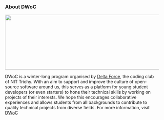 ### About DWoC

<a href="url"><img src="https://camo.githubusercontent.com/1ba815f1289125317c999a059ec95bfa5cba3894/68747470733a2f2f696d6775722e636f6d2f544c78357273762e706e67" height="180" width="600"> </a>

DWoC is a winter-long program organised by [Delta Force](https://delta.nitt.edu/), the coding club of NIT Trichy. With an aim to support and improve the culture of open-source software around us, this serves as a platform for young student developers (or even starters) to hone their technical skills by working on projects of their interests. We hope this encourages collaborative experiences and allows students from all backgrounds to contribute to quality technical projects from diverse fields. 
For more information, visit [DWoC](https://dwoc.io/)
